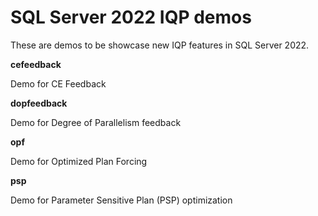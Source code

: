 # SQL Server 2022 IQP demos

These are demos to be showcase new IQP features in SQL Server 2022.

**cefeedback**

Demo for CE Feedback

**dopfeedback**

Demo for Degree of Parallelism feedback

**opf**

Demo for Optimized Plan Forcing

**psp**

Demo for Parameter Sensitive Plan (PSP) optimization
